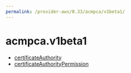 ```yaml
---
permalink: /provider-aws/0.33/acmpca/v1beta1/
---
```


# acmpca.v1beta1



* [certificateAuthority](certificateAuthority.md)
* [certificateAuthorityPermission](certificateAuthorityPermission.md)